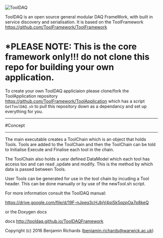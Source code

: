 ![ToolDAQ](https://user-images.githubusercontent.com/14093889/150870532-8f276868-0cf9-43ad-8dfc-2c9b6a821c32.png)

ToolDAQ is an open source general modular DAQ FrameWork, with built in service discovery and serialisation. It is based on the ToolFramework https://github.com/ToolFramework/ToolFramework

# *PLEASE NOTE: This is the core framework only!!! do not clone this repo for building your own application.
To create your own ToolDAQ appliciaion please clone/fork the ToolApplication repository https://github.com/ToolFramework/ToolApplication which has a script ```GetToolDAQ.sh``` to pull this repository down as a dependancy and set up everything for you.

****************************
#Concept
****************************

The main executable creates a ToolChain which is an object that holds Tools. Tools are added to the ToolChain and then the ToolChain can be told to Initialise Execute and Finalise each tool in the chain.

The ToolChain also holds a uesr defined DataModel which each tool has access too and can read ,update and modify. This is the method by which data is passed between Tools.

User Tools can be generated for use in the tool chain by incuding a Tool header. This can be done manually or by use of the newTool.sh script.

For more information consult the ToolDAQ manual:

https://drive.google.com/file/d/19F-nJpeq3cHJbjV4qiSk5qzpOa7p8keQ

or the Doxygen docs

docs http://tooldaq.github.io/ToolDAQFramework


Copyright (c) 2016 Benjamin Richards (benjamin.richards@warwick.ac.uk)
